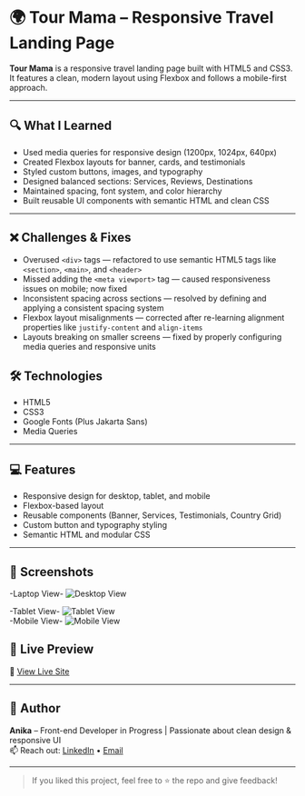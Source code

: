 # 🌍 Tour Mama – Responsive Travel Landing Page

**Tour Mama** is a responsive travel landing page built with HTML5 and CSS3.
It features a clean, modern layout using Flexbox and follows a mobile-first approach.

---

## 🔍 What I Learned

- Used media queries for responsive design (1200px, 1024px, 640px)
- Created Flexbox layouts for banner, cards, and testimonials
- Styled custom buttons, images, and typography
- Designed balanced sections: Services, Reviews, Destinations
- Maintained spacing, font system, and color hierarchy
- Built reusable UI components with semantic HTML and clean CSS

---

## ❌ Challenges & Fixes

- Overused `<div>` tags — refactored to use semantic HTML5 tags like `<section>`, `<main>`, and `<header>`  
- Missed adding the `<meta viewport>` tag — caused responsiveness issues on mobile; now fixed  
- Inconsistent spacing across sections — resolved by defining and applying a consistent spacing system  
- Flexbox layout misalignments — corrected after re-learning alignment properties like `justify-content` and `align-items`  
- Layouts breaking on smaller screens — fixed by properly configuring media queries and responsive units  



## 🛠️ Technologies

- HTML5  
- CSS3  
- Google Fonts (Plus Jakarta Sans)  
- Media Queries  

---

## 💻 Features

- Responsive design for desktop, tablet, and mobile
- Flexbox-based layout
- Reusable components (Banner, Services, Testimonials, Country Grid)
- Custom button and typography styling
- Semantic HTML and modular CSS

---

## 📸 Screenshots

-Laptop View-
![Desktop View](https://github.com/Anika1111122222/-Tour-Mama-Responsive-Travel-Landing-Page/blob/206c4d85690bcee05665c327da994f941c151b28/images/Screenshot%20-laptop%20view-Tour%20MaMa.png)  

-Tablet View-
![Tablet View](https://github.com/Anika1111122222/-Tour-Mama-Responsive-Travel-Landing-Page/blob/206c4d85690bcee05665c327da994f941c151b28/images/Screenshot-tablet-view%20Tour%20MaMa.png)  
-Mobile View-
![Mobile View](https://github.com/Anika1111122222/-Tour-Mama-Responsive-Travel-Landing-Page/blob/206c4d85690bcee05665c327da994f941c151b28/images/Screenshot%20-mobile%20view-Tour%20MaMa.png)


## 🚀 Live Preview

🔗 [View Live Site](https://your-deployment-link.com)

---

## 🙌 Author

**Anika** – Front-end Developer in Progress | Passionate about clean design & responsive UI  
📫 Reach out: [LinkedIn](https://www.linkedin.com/in/your-profile) • [Email](mailto:your.email@example.com)

---

> If you liked this project, feel free to ⭐ the repo and give feedback!


